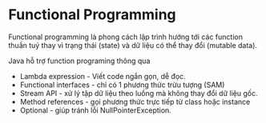 # Functional Programming
Functional programming là phong cách lập trình hướng tới các function thuần tuý thay vì trạng thái (state) và dữ liệu có thể thay đổi (mutable data).

Java hỗ trợ function programing thông qua
- Lambda expression - Viết code ngắn gọn, dễ đọc.
- Functional interfaces - chỉ có 1 phương thức trừu tượng (SAM)
- Stream API - xử lý tập dữ liệu theo luồng mà không thay đổi dữ liệu gốc.
- Method references - gọi phương thức trực tiếp từ class hoặc instance
- Optional - giúp tránh lỗi NullPointerException.